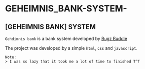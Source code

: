 # GEHEIMNIS_BANK-SYSTEM-

## [GEHEIMNIS BANK] SYSTEM

`Gehdimnis bank` is a bank system developed by
[Bugz Buddie](https://github.com/bugzbuddie)

The project was developed by a simple `html`, `css` and `javascript`.

```
Note:
> I was so lazy that it took me a lot of time to finished T^T
```
